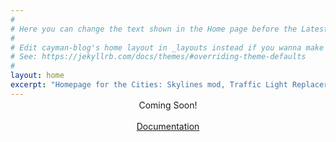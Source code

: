 ```yaml
---
#
# Here you can change the text shown in the Home page before the Latest Posts section.
#
# Edit cayman-blog's home layout in _layouts instead if you wanna make some changes
# See: https://jekyllrb.com/docs/themes/#overriding-theme-defaults
#
layout: home
excerpt: "Homepage for the Cities: Skylines mod, Traffic Light Replacer | View Documentation"
---
```


<center style="margin-top:-30px">

<br>
Coming Soon!
<br>
<br>
<a href="/documentation" class="btn">Documentation</a>



</center>

